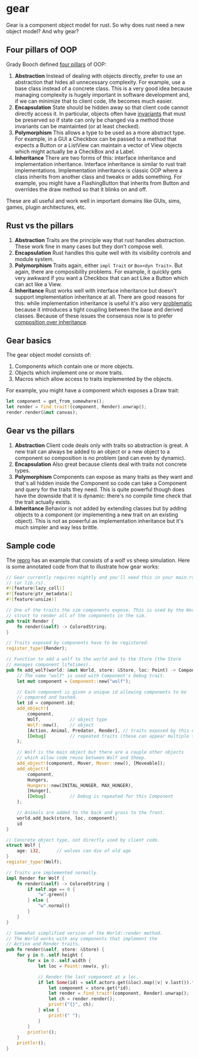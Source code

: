 # gear

Gear is a component object model for rust. So why does rust need a new object model? And
why gear?

## Four pillars of OOP

Grady Booch defined [four pillars](https://thegeekyasian.com/4-pillars-of-oop/) of OOP:

1. **Abstraction** Instead of dealing with objects directly, prefer to use an abstraction
that hides all unnecessary complexity. For example, use a base class instead of a concrete
class. This is a very good idea because managing complexity is hugely important in
software development and, if we can minimize that to client code, life becomes much easier.
2. **Encapsulation** State should be hidden away so that client code cannot directly
access it. In particular, objects often have [invariants](https://www.geeksforgeeks.org/what-is-class-invariant/)
that must be preserved so if state can only be changed via a method those invariants can
be maintainted (or at least checked).
3. **Polymorphism** This allows a type to be used as a more abstract type. For example,
in a GUI a Checkbox can be passed to a method that expects a Button or a ListView can
maintain a vector of View objects which might actually be a CheckBox and a Label.
4. **Inheritance** There are two forms of this: interface inheritance and implementation
inheritance. Interface inheritance is similar to rust trait implementations. Implementation
inheritance is classic OOP where a class inherits from another class and tweaks or adds
something. For example, you might have a FlashingButton that inherits from Button and
overrides the draw method so that it blinks on and off.

These are all useful and work well in important domains like GUIs, sims, games, plugin
architectures, etc.

## Rust vs the pillars

1. **Abstraction** Traits are the principle way that rust handles abstraction. These work
fine in many cases but they don't compose well.
2. **Encapsulation** Rust handles this quite well with its visibility controls and module
system.
3. **Polymorphism** Traits again, either `impl Trait` or `Box<dyn Trait>`. But again, there
are composibility problems. For example, it quickly gets very awkward if you want a
Checkbox that can act Like a Button which can act like a View.
4. **Inheritance** Rust works well with interface inheritance but doesn't support
implementation inheritance at all. There are good reasons for this: while implementation
inheritance is useful it's also very
[problematic](https://www.tedinski.com/2018/02/13/inheritance-modularity.html) because it
introduces a tight coupling between the base and derived classes. Because of these issues
the consensus now is to prefer
[composition over inheritance](https://en.wikipedia.org/wiki/Composition_over_inheritance).

## Gear basics

The gear object model consists of:

1. Components which contain one or more objects.
2. Objects which implement one or more traits.
3. Macros which allow access to traits implemented by the objects.

For example, you might have a component which exposes a Draw trait:

```rust
let component = get_from_somewhere();
let render = find_trait!(component, Render).unwrap();
render.render(&mut canvas);
```

## Gear vs the pillars

1. **Abstraction** Client code deals only with traits so abstraction is great. A new trait
can always be added to an object or a new object to a component so composition is no
problem (and can even by dynamic).
2. **Encapsulation** Also great because clients deal with traits not concrete types.
3. **Polymorphism** Components can expose as many traits as they want and that's all
hidden inside the Component so code can take a Component and query for the traits they
need. This is quite powerful though does have the downside that it is dynamic: there's
no compile time check that the trait actually exists.
4. **Inheritance** Behavior is not added by extending classes but by adding objects to a
component (or implementing a new trait on an existing object). This is not as powerful as
implementation inheritance but it's much simpler and way less brittle.

## Sample code

The [repro](https://github.com/jesse99/gear/tree/main/examples/sim) has an example that
consists of a wolf vs sheep simulation. Here is some annotated code from that to illustrate
how gear works:

```rust
// Gear currently requires nightly and you'll need this in your main.rs
// (or lib.rs).
#![feature(lazy_cell)]
#![feature(ptr_metadata)]
#![feature(unsize)]

// One of the traits the sim components expose. This is used by the World 
// struct to render all of the components in the sim.
pub trait Render {
    fn render(&self) -> ColoredString;
}

// Traits exposed by components have to be registered.
register_type!(Render); 

// Function to add a wolf to the world and to the Store (the Store
// manages component lifetimes).
pub fn add_wolf(world: &mut World, store: &Store, loc: Point) -> ComponentId {
    // The name "wolf" is used with Component's Debug trait.
    let mut component = Component::new("wolf"); 

    // Each component is given a unique id allowing components to be
    // compared and hashed.
    let id = component.id;  
    add_object!(
        component,
        Wolf,           // object type
        Wolf::new(),    // object
        [Action, Animal, Predator, Render], // traits exposed by this object to the component
        [Debug]         // repeated traits (these can appear multiple times in a Component)
    );

    // Wolf is the main object but there are a couple other objects
    // which allow code reuse between Wolf and Sheep.
    add_object!(component, Mover, Mover::new(), [Moveable]);    
    add_object!(   
        component,
        Hungers,
        Hungers::new(INITAL_HUNGER, MAX_HUNGER),
        [Hunger],
        [Debug]         // Debug is repeated for this Component
    );

    // Animals are added to the back and grass to the front.
    world.add_back(store, loc, component);  
    id
}

// Concrete object type, not directly used by client code.
struct Wolf {
    age: i32,      // wolves can die of old age
}
register_type!(Wolf);

// Traits are implemented normally.
impl Render for Wolf {
    fn render(&self) -> ColoredString {
        if self.age == 0 {
            "w".green()
        } else {
            "w".normal()
        }
    }
}

// Somewhat simplified version of the World::render method.
// The World works with any components that implement the
// Action and Render traits.
pub fn render(&self, store: &Store) {
    for y in 0..self.height {
        for x in 0..self.width {
            let loc = Point::new(x, y);

            // Render the last component at a loc.
            if let Some(id) = self.actors.get(&loc).map(|v| v.last()).flatten() {   
                let component = store.get(*id);
                let render = find_trait!(component, Render).unwrap();
                let ch = render.render();
                print!("{}", ch);
            } else {
                print!(" ");
            }
        }
        println!();
    }
    println!();
}
```
